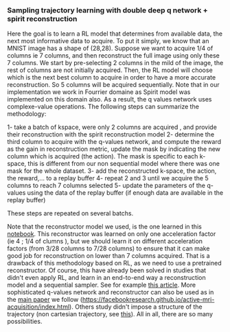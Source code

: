 ### Sampling trajectory learning with double deep q network + spirit reconstruction

Here the goal is to learn a RL model that determines from available data, the next most informative data to acquire. To put it simply, we know that an MNIST image has a shape of (28,28). Suppose we want to acquire 1/4 of columns ie 7 columns, and then reconstruct the full image using only these 7 columns. We start by pre-selecting 2 columns in the mild of the image, the rest of columns are not initially acquired. Then, the RL model will choose which is the next best column to acquire in order to have a more accurate reconstruction. So 5 columns will be acquired sequentially. Note that in our implementation we work in Fourrier domaine as Spirit model was implemented on this domain also. As a result, the q values network uses complexe-value operations. The following steps can summarize the methodology:

1- take a batch of kspace, were only 2 columns are acquired , and provide their reconstruction with the spirit reconstruction model
2- determine the third column to acquire with the q-values network, and compute the reward as the gain in reconstruction metric, update the mask by indicating the new column which is acquired (the action). The mask is specific to each k-space, this is different from our non sequential model where there was one mask for the whole dataset.
3- add the reconstructed k-space, the action, the reward,... to a replay buffer
4- repeat 2 and 3 until we acquire the 5 columns to reach 7 columns selected
5- update the parameters of the q-values using the data of the replay buffer (if enough data are available in the replay buffer) 

These steps are repeated on several batchs.

Note that the reconstructor model we used, is the one learned in this [notebook](./Pytorch-MRI-ML-recon-V1.1/notebook_current_working_version_fft_norm_loss_norm/network_with_normalize_1D_mask_mnist.ipynb). This reconstructor was learned on only one acceleration factor (ie 4 ; 1/4 of clumns ), but we should learn it on different acceleration factors (from 3/28 columns to 7/28 columns) to ensure that it can make good job for reconstruction on lower than 7 columns acquired. That is a drawback of this methodology based on RL, as we need to use a pretrained reconstructor. Of course, this have already been solved in studies that didn't even apply RL, and learn in an end-to-end way a reconstruction model and a sequential sampler. See for example [this article](https://arxiv.org/abs/2105.06460). More sophisticated q-values network and reconstructor can also be used as in the [main paper](https://arxiv.org/abs/2007.10469) we follow (https://facebookresearch.github.io/active-mri-acquisition/index.html). Others study didn't impose a structure of the trajectory (non cartesian trajectory, see [this](https://arxiv.org/abs/2204.02480)). All in all, there are so many possibilities.


